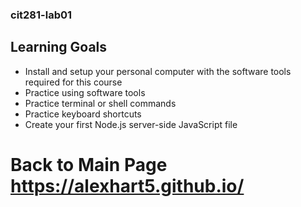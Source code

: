 ### cit281-lab01

## Learning Goals
- Install and setup your personal computer with the software tools required for this course
- Practice using software tools
- Practice terminal or shell commands
- Practice keyboard shortcuts
- Create your first Node.js server-side JavaScript file

# Back to Main Page https://alexhart5.github.io/
